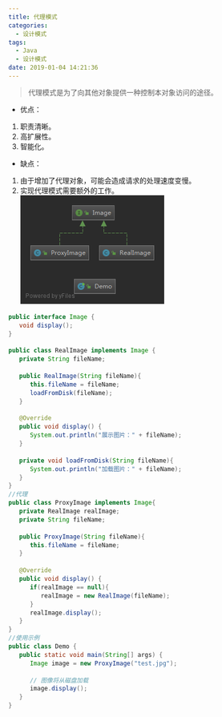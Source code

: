 ```yaml
---
title: 代理模式
categories: 
  - 设计模式
tags:
  - Java
  - 设计模式
date: 2019-01-04 14:21:36
---
```


> <kbd>代理模式</kbd>是为了向其他对象提供一种控制本对象访问的途径。

<!-- more -->

- 优点：
1. 职责清晰。 
2. 高扩展性。 
3. 智能化。
- 缺点：
1. 由于增加了代理对象，可能会造成请求的处理速度变慢。 
2. 实现代理模式需要额外的工作。
![UML](https://raw.githubusercontent.com/chung567115/chung567115.github.io/hexo-blog/blog-img/代理模式.png)
```java
public interface Image {
   void display();
}

public class RealImage implements Image {
   private String fileName;
 
   public RealImage(String fileName){
      this.fileName = fileName;
      loadFromDisk(fileName);
   }
 
   @Override
   public void display() {
      System.out.println("展示图片：" + fileName);
   }
 
   private void loadFromDisk(String fileName){
      System.out.println("加载图片：" + fileName);
   }
}
//代理
public class ProxyImage implements Image{
   private RealImage realImage;
   private String fileName;
 
   public ProxyImage(String fileName){
      this.fileName = fileName;
   }
 
   @Override
   public void display() {
      if(realImage == null){
         realImage = new RealImage(fileName);
      }
      realImage.display();
   }
}
//使用示例
public class Demo {
   public static void main(String[] args) {
      Image image = new ProxyImage("test.jpg");
 
      // 图像将从磁盘加载
      image.display();
   }
}
```
